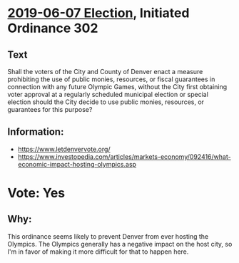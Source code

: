 # [2019-06-07 Election](../../README.md), Initiated Ordinance 302

## Text

Shall the voters of the City and County of Denver enact a measure prohibiting the use of public monies, resources, or fiscal guarantees in connection with any future Olympic Games, without the City first obtaining voter approval at a regularly scheduled municipal election or special election should the City decide to use public monies, resources, or guarantees for this purpose?

## Information:

* https://www.letdenvervote.org/
* https://www.investopedia.com/articles/markets-economy/092416/what-economic-impact-hosting-olympics.asp

# Vote: Yes

## Why:

This ordinance seems likely to prevent Denver from ever hosting the Olympics. The Olympics generally has a negative impact on the host city, so I'm in favor of making it more difficult for that to happen here.
